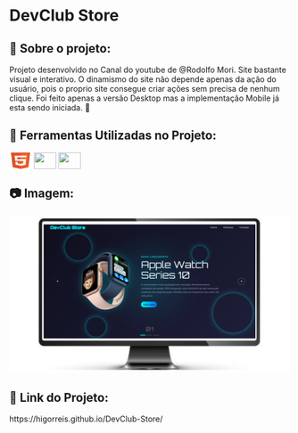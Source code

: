 <h1>DevClub Store</h1>
<h2>📄 Sobre o projeto: </h2>
<p>Projeto desenvolvido no Canal do youtube de @Rodolfo Mori. Site bastante visual e interativo. O dinamismo  do site não depende apenas da ação do usuário, pois o proprio site consegue criar ações sem precisa de nenhum clique. Foi feito apenas a versão Desktop mas a implementação Mobile já esta sendo iniciada. 👀</p>
<h2>🔧 Ferramentas Utilizadas no Projeto:</h2>
 <div style= "display:inline_block">
   <img align="center" alt="Higor-HTML" height="30" width="40" src="https://raw.githubusercontent.com/devicons/devicon/master/icons/html5/html5-original.svg">
   <img align="center" height="30" width="40 "src="https://cdn.jsdelivr.net/gh/devicons/devicon@latest/icons/css3/css3-original.svg" /> 
   <img align="center" height="30" width="40 " src="https://cdn.jsdelivr.net/gh/devicons/devicon@latest/icons/javascript/javascript-original.svg" />
 </div>
 <h2>📷 Imagem:</h2>
 <img src="./img/DevClub_Tela.png">
 <h2>🔗 Link do Projeto:</h2>
 https://higorreis.github.io/DevClub-Store/
 

